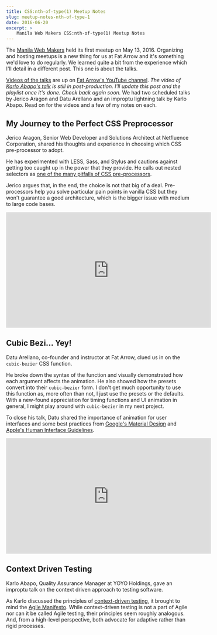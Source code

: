 ```yaml
---
title: CSS:nth-of-type(1) Meetup Notes
slug: meetup-notes-nth-of-type-1
date: 2016-06-20
excerpt: >
    Manila Web Makers CSS:nth-of-type(1) Meetup Notes
---
```


The [Manila Web Makers](https://www.facebook.com/groups/ManilaWebMakers/) held its first meetup on May 13, 2016. Organizing and hosting meetups is a new thing for us at Fat Arrow and it's something we'd love to do regularly. We learned quite a bit from the experience which I'll detail in a different post. This one is about the talks.

[Videos of the talks](https://www.youtube.com/playlist?list=PL5UP8m7CWd08jLCCzvdT-oYa4CzjOnLvt) are up on [Fat Arrow's YouTube channel](https://www.youtube.com/channel/UCVMVBMlcmWoT73arv_D_Ocw). _The video of [Karlo Abapo's talk](#context-driven-testing) is still in post-production. I'll update this post and the playlist once it's done. Check back again soon._ We had two scheduled talks by Jerico Aragon and Datu Arellano and an improptu lightning talk by Karlo Abapo. Read on for the videos and a few of my notes on each.


## My Journey to the Perfect CSS Preprocessor
Jerico Aragon, Senior Web Developer and Solutions Architect at Netfluence Corporation, shared his thoughts and experience in choosing which CSS pre-processor to adopt.

He has experimented with LESS, Sass, and Stylus and cautions against getting too caught up in the power that they provide. He calls out nested selectors as [one of the many pitfalls of CSS pre-processors](http://thesassway.com/beginner/the-inception-rule#css-selector-nightmare).

Jerico argues that, in the end, the choice is not that big of a deal. Pre-processors help you solve particular pain points in vanilla CSS but they won't guarantee a good architecture, which is the bigger issue with medium to large code bases.

<div class="video-container">
  <iframe width="560" height="315" src="https://www.youtube.com/embed/96yjFEw7vq4" frameborder="0" allowfullscreen></iframe>
</div>


## Cubic Bezi... Yey!
Datu Arellano, co-founder and instructor at Fat Arrow, clued us in on the `cubic-bezier` CSS function.

He broke down the syntax of the function and visually demonstrated how each argument affects the animation. He also showed how the presets convert into their `cubic-bezier` form. I don't get much opportunity to use this function as, more often than not, I just use the presets or the defaults. With a new-found appreciation for timing functions and UI animation in general, I might play around with `cubic-bezier` in my next project.

To close his talk, Datu shared the importance of animation for user interfaces and some best practices from [Google's Material Design](https://material.google.com/motion/material-motion.html) and [Apple's Human Interface Guidelines](https://developer.apple.com/library/ios/documentation/UserExperience/Conceptual/MobileHIG/Animation.html#//apple_ref/doc/uid/TP40006556-CH57-SW1).

<div class="video-container">
  <iframe width="560" height="315" src="https://www.youtube.com/embed/wZRcrZeuj_I" frameborder="0" allowfullscreen></iframe>
</div>


## Context Driven Testing
Karlo Abapo, Quality Assurance Manager at YOYO Holdings, gave an improptu talk on the context driven approach to testing software.

As Karlo discussed the principles of [context-driven testing](http://context-driven-testing.com/), it brought to mind the [Agile Manifesto](http://www.agilemanifesto.org/). While context-driven testing is not a part of Agile nor can it be called Agile testing, their principles seem roughly analogous. And, from a high-level perspective, both advocate for adaptive rather than rigid processes.
